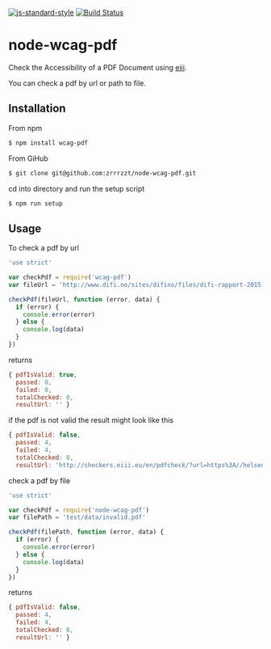 [![js-standard-style](https://img.shields.io/badge/code%20style-standard-brightgreen.svg?style=flat)](https://github.com/feross/standard)
[![Build Status](https://travis-ci.org/zrrrzzt/node-wcag-pdf.svg?branch=master)](https://travis-ci.org/zrrrzzt/node-wcag-pdf)
# node-wcag-pdf
Check the Accessibility of a PDF Document using [eiii](http://checkers.eiii.eu/en/pdfcheck/).

You can check a pdf by url or path to file.

## Installation

From npm

```sh
$ npm install wcag-pdf
```
From GiHub

```sh
$ git clone git@github.com:zrrrzzt/node-wcag-pdf.git
```

cd into directory and run the setup script

```sh
$ npm run setup
```

## Usage

To check a pdf by url

```javascript
'use strict'

var checkPdf = require('wcag-pdf')
var fileUrl = 'http://www.difi.no/sites/difino/files/difi-rapport-2015-7-digitale-barrierar-norske-nettstader.pdf'

checkPdf(fileUrl, function (error, data) {
  if (error) {
    console.error(error)
  } else {
    console.log(data)
  }
})
```

returns

```javascript
{ pdfIsValid: true,
  passed: 0,
  failed: 0,
  totalChecked: 0,
  resultUrl: '' }
```

if the pdf is not valid the result might look like this

```javascript
{ pdfIsValid: false,
  passed: 4,
  failed: 4,
  totalChecked: 8,
  resultUrl: 'http://checkers.eiii.eu/en/pdfcheck/?url=https%3A//helsedirektoratet.no/Documents/Folkehelsearbeid%2520i%2520kommunen/Nyhetsbrev-folkehelsearbeid-2015-4.pdf' }
```

check a pdf by file


```javascript
'use strict'

var checkPdf = require('node-wcag-pdf')
var filePath = 'test/data/invalid.pdf'

checkPdf(filePath, function (error, data) {
  if (error) {
    console.error(error)
  } else {
    console.log(data)
  }
})
```

returns

```javascript
{ pdfIsValid: false,
  passed: 4,
  failed: 4,
  totalChecked: 8,
  resultUrl: '' }
```